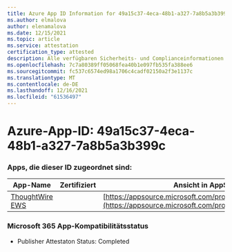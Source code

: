 ```yaml
---
title: Azure App ID Information for 49a15c37-4eca-48b1-a327-7a8b5a3b399c
ms.author: elmalova
author: elenamalova
ms.date: 12/15/2021
ms.topic: article
ms.service: attestation
certification_type: attested
description: Alle verfügbaren Sicherheits- und Complianceinformationen für 49a15c37-4eca-48b1-a327-7a8b5a3b399c.
ms.openlocfilehash: 7c7a80389ff05068fea40b1e097fb535fa388ee6
ms.sourcegitcommit: fc537c6574ed98a1706c4cadf02150a2f3e1137c
ms.translationtype: MT
ms.contentlocale: de-DE
ms.lasthandoff: 12/16/2021
ms.locfileid: "61536497"
---
```

# <a name="azure-app-id-49a15c37-4eca-48b1-a327-7a8b5a3b399c"></a>Azure-App-ID: 49a15c37-4eca-48b1-a327-7a8b5a3b399c


### <a name="apps-associated-with-this-id"></a>Apps, die dieser ID zugeordnet sind:
| **App-Name** | **Zertifiziert** | **Ansicht in AppSource** |
|--------------|---------------|-----------------------|
| [ThoughtWire EWS](https://docs.microsoft.com/microsoft-365-app-certification/forward/WA200003239) |  | [https://appsource.microsoft.com/product/office/WA200003239](https://appsource.microsoft.com/product/office/WA200003239) |

### <a name="microsoft-365-app-compliance-status"></a>Microsoft 365 App-Kompatibilitätsstatus
- Publisher Attestaton Status: Completed
